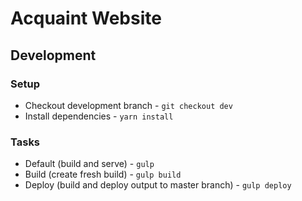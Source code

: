 # Acquaint Website

## Development

### Setup

* Checkout development branch - `git checkout dev`
* Install dependencies - `yarn install`

### Tasks

* Default (build and serve) - `gulp`
* Build (create fresh build) - `gulp build`
* Deploy (build and deploy output to master branch) - `gulp deploy`
